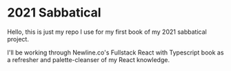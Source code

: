 # 2021 Sabbatical
Hello, this is just my repo I use for my first book of my 2021 sabbatical project.

I'll be working through Newline.co's Fullstack React with Typescript book as a refresher and palette-cleanser of my React knowledge.